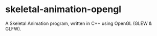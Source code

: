 # skeletal-animation-opengl
A Skeletal Animation program, written in C++ using OpenGL (GLEW &amp; GLFW).
